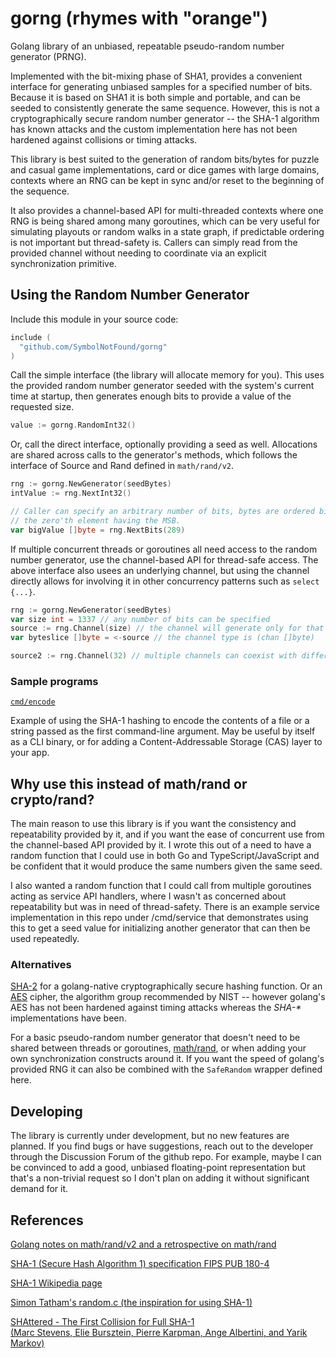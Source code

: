 # gorng (rhymes with "orange")

Golang library of an unbiased, repeatable pseudo-random number generator (PRNG).

Implemented with the bit-mixing phase of SHA1, provides a convenient interface
for generating unbiased samples for a specified number of bits.  Because it is
based on SHA1 it is both simple and portable, and can be seeded to consistently
generate the same sequence.  However, this is not a cryptographically secure
random number generator -- the SHA-1 algorithm has known attacks and the custom
implementation here has not been hardened against collisions or timing attacks.

This library is best suited to the generation of random bits/bytes for puzzle
and casual game implementations, card or dice games with large domains, contexts
where an RNG can be kept in sync and/or reset to the beginning of the sequence.

It also provides a channel-based API for multi-threaded contexts where one RNG
is being shared among many goroutines, which can be very useful for simulating
playouts or random walks in a state graph, if predictable ordering is not
important but thread-safety is.  Callers can simply read from the provided
channel without needing to coordinate via an explicit synchronization primitive.

## Using the Random Number Generator

Include this module in your source code:

```go
include (
  "github.com/SymbolNotFound/gorng"
)
```

Call the simple interface (the library will allocate memory for you).  This
uses the provided random number generator seeded with the system's current time
at startup, then generates enough bits to provide a value of the requested size.

```go
value := gorng.RandomInt32()
```

Or, call the direct interface, optionally providing a seed as well.  Allocations
are shared across calls to the generator's methods, which follows the interface
of Source and Rand defined in `math/rand/v2`.

```go
rng := gorng.NewGenerator(seedBytes)
intValue := rng.NextInt32()

// Caller can specify an arbitrary number of bits, bytes are ordered big-endian,
// the zero'th element having the MSB.
var bigValue []byte = rng.NextBits(289)
```

If multiple concurrent threads or goroutines all need access to the random
number generator, use the channel-based API for thread-safe access.  The above
interface also usees an underlying channel, but using the channel directly
allows for involving it in other concurrency patterns such as `select {...}`.

```go
rng := gorng.NewGenerator(seedBytes)
var size int = 1337 // any number of bits can be specified
source := rng.Channel(size) // the channel will generate only for that size
var byteslice []byte = <-source // the channel type is (chan []byte)

source2 := rng.Channel(32) // multiple channels can coexist with different sizes
```

### Sample programs

[`cmd/encode`](cmd/encode/main.go)

Example of using the SHA-1 hashing to encode the contents of a file or a string
passed as the first command-line argument.  May be useful by itself as a CLI
binary, or for adding a Content-Addressable Storage (CAS) layer to your app.


## Why use this instead of math/rand or crypto/rand?

The main reason to use this library is if you want the consistency and
repeatability provided by it, and if you want the ease of concurrent use
from the channel-based API provided by it.  I wrote this out of a need to
have a random function that I could use in both Go and TypeScript/JavaScript
and be confident that it would produce the same numbers given the same seed.

I also wanted a random function that I could call from multiple goroutines
acting as service API handlers, where I wasn't as concerned about repeatability
but was in need of thread-safety.  There is an example service implementation
in this repo under /cmd/service that demonstrates using this to get a seed value
for initializing another generator that can then be used repeatedly.


### Alternatives

[SHA-2](https://pkg.go.dev/crypto/sha256) for a golang-native cryptographically
secure hashing function.  Or an [AES](https://pkg.go.dev/crypto/aes) cipher,
the algorithm group recommended by NIST -- however golang's AES has not been
hardened against timing attacks whereas the *SHA-\** implementations have been.

For a basic pseudo-random number generator that doesn't need to be shared
between threads or goroutines, 
[math/rand](https://pkg.go.dev/math/rand),
or when adding your own synchronization constructs around it.  If you want the
speed of golang's provided RNG it can also be combined with the `SafeRandom`
wrapper defined here.


## Developing

The library is currently under development, but no new features are planned.
If you find bugs or have suggestions, reach out to the developer through the
Discussion Forum of the github repo.  For example, maybe I can be convinced
to add a good, unbiased floating-point representation but that's a non-trivial
request so I don't plan on adding it without significant demand for it.


## References

> <a href="https://go.dev/blog/randv2">
  Golang notes on math/rand/v2 and a retrospective on math/rand
  </a>

> <a href="https://nvlpubs.nist.gov/nistpubs/FIPS/NIST.FIPS.180-4.pdf">
  SHA-1 (Secure Hash Algorithm 1) specification FIPS PUB 180-4
  </a>

> <a href="https://en.wikipedia.org/wiki/SHA-1">
  SHA-1 Wikipedia page
  </a>

> <a href="https://git.tartarus.org/?p=simon/puzzles.git;a=blob_plain;f=random.c">
  Simon Tatham's random.c (the inspiration for using SHA-1)
  </a>

> <a href="https://shattered.io/static/shattered.pdf">
  SHAttered - The First Collision for Full SHA-1<br />
  (Marc Stevens, Elie Bursztein, Pierre Karpman, Ange Albertini, and Yarik Markov)
  </a>
